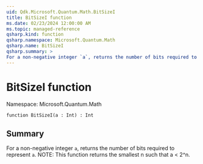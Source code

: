 ```yaml
---
uid: Qdk.Microsoft.Quantum.Math.BitSizeI
title: BitSizeI function
ms.date: 02/23/2024 12:00:00 AM
ms.topic: managed-reference
qsharp.kind: function
qsharp.namespace: Microsoft.Quantum.Math
qsharp.name: BitSizeI
qsharp.summary: >
For a non-negative integer `a`, returns the number of bits required to represent `a`. NOTE: This function returns the smallest n such that a < 2^n.
---
```


# BitSizeI function

Namespace: Microsoft.Quantum.Math

```qsharp
function BitSizeI(a : Int) : Int
```

## Summary
For a non-negative integer `a`, returns the number of bits required to represent `a`.
NOTE: This function returns the smallest n such that a < 2^n.
